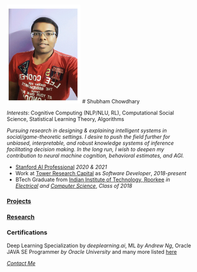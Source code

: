 <img src="photoId.jpg" alt="drawing" width="200"/>
# Shubham Chowdhary

*Interests*: Cognitive Computing (NLP/NLU, RL), Computational Social Science, Statistical Learning Theory, Algorithms

_Pursuing research in designing & explaining intelligent systems in social/game-theoretic settings. I desire to push the field further for unbiased, interpretable, and robust knowledge systems of inference facilitating decision making. In the long run, I wish to deepen my contribution to neural machine cognition, behavioral estimates, and AGI._

- [Stanford AI Professional](https://online.stanford.edu/programs/artificial-intelligence-professional-program) _2020 & 2021_
- Work at [Tower Research Capital](https://www.tower-research.com/) as _Software Developer_, _2018-present_
- BTech Graduate from [Indian Institute of Technology, Roorkee](https://new.iitr.ac.in/Main/pages/_en_Indian_Institute_of_Technology_Roorkee__en_.html) _in [Electrical](https://ee.iitr.ac.in/) and [Computer Science](https://cse.iitr.ac.in/)_, _Class of 2018_

### [Projects](https://codeviser.github.io/projects.html)
### [Research](https://codeviser.github.io/research.html)

### Certifications
Deep Learning Specialization by _deeplearning.ai_, ML _by Andrew Ng_, Oracle JAVA SE Programmer _by Oracle University_ and many more listed [here](https://www.linkedin.com/in/shubhamchowdhary/)

[_Contact Me_](https://codeviser.github.io/about/contact-me.html)
